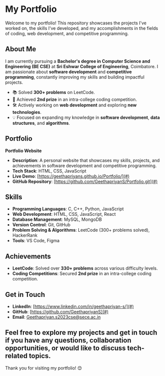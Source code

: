 # My Portfolio
Welcome to my portfolio! This repository showcases the projects I've worked on, the skills I've developed, and my accomplishments in the fields of coding, web development, and competitive programming.
## About Me
I am currently pursuing a **Bachelor's degree in Computer Science and Engineering (BE CSE)** at **Sri Eshwar College of Engineering**, Coimbatore. I am passionate about **software development** and **competitive programming**, constantly improving my skills and building impactful projects.
- 📚 Solved **300+ problems** on LeetCode.
- 🏅 Achieved **2nd prize** in an intra-college coding competition.
- 🛠️ Actively working on **web development** and exploring **new technologies**.
- 💡 Focused on expanding my knowledge in **software development**, **data structures**, and **algorithms**.
## Portfolio
**Portfolio Website**
   - **Description**: A personal website that showcases my skills, projects, and achievements in software development and competitive programming.
   - **Tech Stack**: HTML, CSS, JavaScript
   - **Live Demo**: [https://geethapriyans.github.io/Portfolio/](#)
   - **GitHub Repository**: [https://github.com/GeethapriyanS/Portfolio.git](#)
## Skills
- **Programming Languages**: C, C++, Python, JavaScript
- **Web Development**: HTML, CSS, JavaScript, React
- **Database Management**: MySQL, MongoDB
- **Version Control**: Git, GitHub
- **Problem Solving & Algorithms**: LeetCode (300+ problems solved), HackerRank
- **Tools**: VS Code, Figma
## Achievements

- **LeetCode**: Solved over **330+ problems** across various difficulty levels.
- **Coding Competitions**: Secured **2nd prize** in an intra-college coding competition.

## Get in Touch

- **LinkedIn**: [https://www.linkedin.com/in/geethapriyan-s/](#)
- **GitHub**: [https://github.com/GeethapriyanS](#)
- **Email**: Geethapriyan.s2023cse@sece.ac.in

Feel free to explore my projects and get in touch if you have any questions, collaboration opportunities, or would like to discuss tech-related topics.
---
Thank you for visiting my portfolio! 😊
